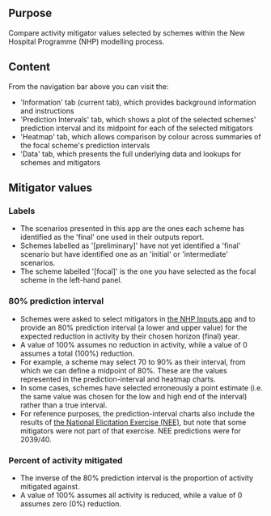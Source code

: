 ## Purpose

Compare activity mitigator values selected by schemes within the New Hospital Programme (NHP) modelling process.

## Content

From the navigation bar above you can visit the:

-   'Information' tab (current tab), which provides background information and instructions
-   'Prediction Intervals' tab, which shows a plot of the selected schemes' prediction interval and its midpoint for each of the selected mitigators
-   'Heatmap' tab, which allows comparison by colour across summaries of the focal scheme's prediction intervals
-   'Data' tab, which presents the full underlying data and lookups for schemes and mitigators

## Mitigator values

### Labels

-   The scenarios presented in this app are the ones each scheme has identified as the 'final' one used in their outputs report.
-   Schemes labelled as '[preliminary]' have not yet identified a 'final' scenario but have identified one as an 'initial' or 'intermediate' scenarios.
-   The scheme labelled '[focal]' is the one you have selected as the focal scheme in the left-hand panel.

### 80% prediction interval

-   Schemes were asked to select mitigators in [the NHP Inputs app](https://connect.strategyunitwm.nhs.uk/nhp/inputs/) and to provide an 80% prediction interval (a lower and upper value) for the expected reduction in activity by their chosen horizon (final) year.
-   A value of 100% assumes no reduction in activity, while a value of 0 assumes a total (100%) reduction.
-   For example, a scheme may select 70 to 90% as their interval, from which we can define a midpoint of 80%. These are the values represented in the prediction-interval and heatmap charts.
-   In some cases, schemes have selected erroneously a point estimate (i.e. the same value was chosen for the low and high end of the interval) rather than a true interval.
-   For reference purposes, the prediction-interval charts also include the results of [the National Elicitation Exercise (NEE)](https://doi.org/10.1136/bmjopen-2024-084632), but note that some mitigators were not part of that exercise. NEE predictions were for 2039/40.

### Percent of activity mitigated

-   The inverse of the 80% prediction interval is the proportion of activity mitigated against.
-   A value of 100% assumes all activity is reduced, while a value of 0 assumes zero (0%) reduction.
